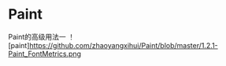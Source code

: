 # Paint
Paint的高级用法一
！[paint]https://github.com/zhaoyangxihui/Paint/blob/master/1.2.1-Paint_FontMetrics.png
